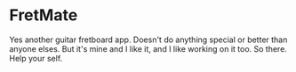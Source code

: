 # FretMate
Yes another guitar fretboard app.  Doesn't do anything special or better than anyone elses.  But it's mine and I like it, and I like working on it too.  So there.  Help your self.
